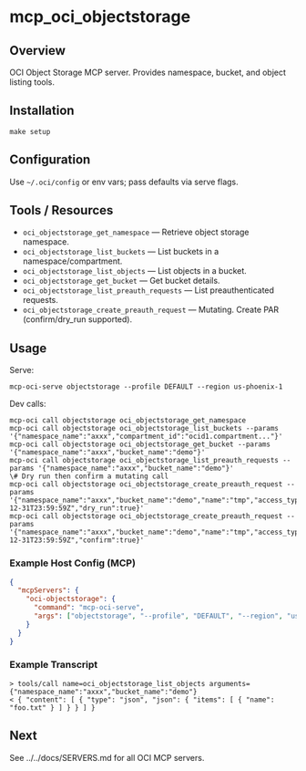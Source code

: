 # mcp_oci_objectstorage

## Overview
OCI Object Storage MCP server. Provides namespace, bucket, and object listing tools.

## Installation
```
make setup
```

## Configuration
Use `~/.oci/config` or env vars; pass defaults via serve flags.

## Tools / Resources
- `oci_objectstorage_get_namespace` — Retrieve object storage namespace.
- `oci_objectstorage_list_buckets` — List buckets in a namespace/compartment.
- `oci_objectstorage_list_objects` — List objects in a bucket.
 - `oci_objectstorage_get_bucket` — Get bucket details.
 - `oci_objectstorage_list_preauth_requests` — List preauthenticated requests.
 - `oci_objectstorage_create_preauth_request` — Mutating. Create PAR (confirm/dry_run supported).

## Usage
Serve:
```
mcp-oci-serve objectstorage --profile DEFAULT --region us-phoenix-1
```
Dev calls:
```
mcp-oci call objectstorage oci_objectstorage_get_namespace
mcp-oci call objectstorage oci_objectstorage_list_buckets --params '{"namespace_name":"axxx","compartment_id":"ocid1.compartment..."}'
mcp-oci call objectstorage oci_objectstorage_get_bucket --params '{"namespace_name":"axxx","bucket_name":"demo"}'
mcp-oci call objectstorage oci_objectstorage_list_preauth_requests --params '{"namespace_name":"axxx","bucket_name":"demo"}'
\# Dry run then confirm a mutating call
mcp-oci call objectstorage oci_objectstorage_create_preauth_request --params '{"namespace_name":"axxx","bucket_name":"demo","name":"tmp","access_type":"ObjectRead","time_expires":"2025-12-31T23:59:59Z","dry_run":true}'
mcp-oci call objectstorage oci_objectstorage_create_preauth_request --params '{"namespace_name":"axxx","bucket_name":"demo","name":"tmp","access_type":"ObjectRead","time_expires":"2025-12-31T23:59:59Z","confirm":true}'
```

### Example Host Config (MCP)
```json
{
  "mcpServers": {
    "oci-objectstorage": {
      "command": "mcp-oci-serve",
      "args": ["objectstorage", "--profile", "DEFAULT", "--region", "us-phoenix-1"]
    }
  }
}
```

### Example Transcript
```
> tools/call name=oci_objectstorage_list_objects arguments={"namespace_name":"axxx","bucket_name":"demo"}
< { "content": [ { "type": "json", "json": { "items": [ { "name": "foo.txt" } ] } } ] }
```

## Next
See ../../docs/SERVERS.md for all OCI MCP servers.
